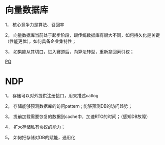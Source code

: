 # 向量数据库

1， 核心竞争力是算法、召回率

2， 向量数据库当前处于起步阶段，跟传统数据库有很大不同，如何持久化是关键（性能更优），如何具备企业集特性；

3， 如果能从其切口，进入赛道后，向算法转型，重新拿回索引权；



[PQ](https://www.youtube.com/watch?v=PNVJvZEkuXo)



# NDP

1， 存储可以对外提供注册接口，用来描述catlog 

2， 存储能够预测数据库的访问pattern ; 能够预测DB的访问趋势；

3， 提前加载需要恢复的数据到cache中，加速RTO的时间；（感知DB故障）

4， 扩大存储私有协议的能力；

5， 如何把存储对DB的赋能，通用化
